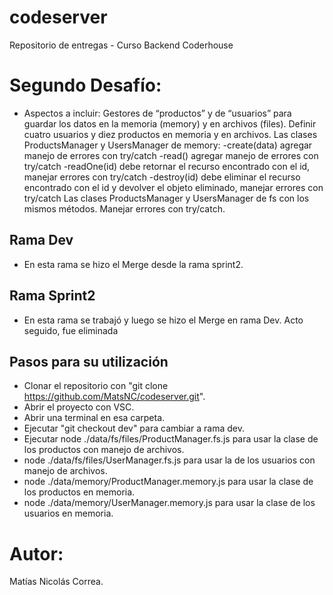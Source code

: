 # codeserver
Repositorio de entregas - Curso Backend Coderhouse

# Segundo Desafío:
- Aspectos a incluir: 
Gestores de “productos” y de “usuarios” para guardar los datos en la memoria (memory) y en archivos (files).
Definir cuatro usuarios y diez productos en memoria y en archivos.
Las clases ProductsManager y UsersManager de memory:
-create(data) agregar manejo de errores con try/catch
-read() agregar manejo de errores con try/catch
-readOne(id) debe retornar el recurso encontrado con el id, manejar errores con try/catch
-destroy(id) debe eliminar el recurso encontrado con el id y devolver el objeto eliminado, manejar errores con try/catch
Las clases ProductsManager y UsersManager de fs con los mismos métodos. Manejar errores con try/catch.

## Rama Dev
- En esta rama se hizo el Merge desde la rama sprint2.

## Rama Sprint2
- En esta rama se trabajó y luego se hizo el Merge en rama Dev. Acto seguido, fue eliminada

## Pasos para su utilización
- Clonar el repositorio con 
"git clone https://github.com/MatsNC/codeserver.git".
- Abrir el proyecto con VSC.
- Abrir una terminal en esa carpeta.
- Ejecutar "git checkout dev" para cambiar a rama dev.
- Ejecutar node ./data/fs/files/ProductManager.fs.js para usar la clase de los productos con manejo de archivos.
- node ./data/fs/files/UserManager.fs.js para usar la de los usuarios con manejo de archivos.
- node ./data/memory/ProductManager.memory.js para usar la clase de los productos en memoria. 
- node ./data/memory/UserManager.memory.js para usar la clase de los usuarios en memoria. 

# Autor:
Matías Nicolás Correa.

